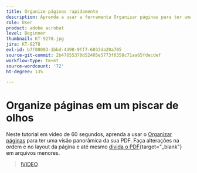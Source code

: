```yaml
---
title: Organize páginas rapidamente
description: Aprenda a usar a ferramenta Organizar páginas para ter uma visão panorâmica da sua PDF
role: User
product: adobe acrobat
level: Beginner
thumbnail: KT-9278.jpg
jira: KT-9278
exl-id: b7f08003-1bbd-4d90-9ff7-6033da20a705
source-git-commit: 2b47655370d52405e5773f0358c71aa65fdecdef
workflow-type: tm+mt
source-wordcount: '72'
ht-degree: 13%

---
```


# Organize páginas em um piscar de olhos

Neste tutorial em vídeo de 60 segundos, aprenda a usar o [Organizar páginas](https://www.adobe.com/br/acrobat/online/rearrange-pdf.html) para ter uma visão panorâmica da sua PDF. Faça alterações na ordem e no layout da página e até mesmo [divida o PDF](https://www.adobe.com/br/acrobat/online/split-pdf.html){target="_blank"} em arquivos menores.

>[!VIDEO](https://video.tv.adobe.com/v/338278?quality=12&learn=on&hidetitle=true)

